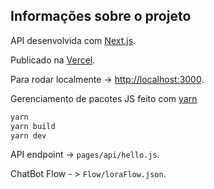 ## Informações sobre o projeto

API desenvolvida com [Next.js](https://nextjs.org/docs).

Publicado na [Vercel](https://vercel.com).

Para rodar localmente -> [http://localhost:3000](http://localhost:3000).

Gerenciamento de pacotes JS feito com [yarn](https://yarnpkg.com/)


```bash
yarn
yarn build
yarn dev
```

API endpoint -> `pages/api/hello.js`.

ChatBot Flow - > `Flow/loraFlow.json`.
